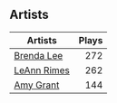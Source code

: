 ## Artists
Artists | Plays 
----- | -----: 
[Brenda Lee](/artists/brenda-lee-18115) | 272
[LeAnn Rimes](/artists/leann-rimes-122380) | 262
[Amy Grant](/artists/amy-grant-3053) | 144

